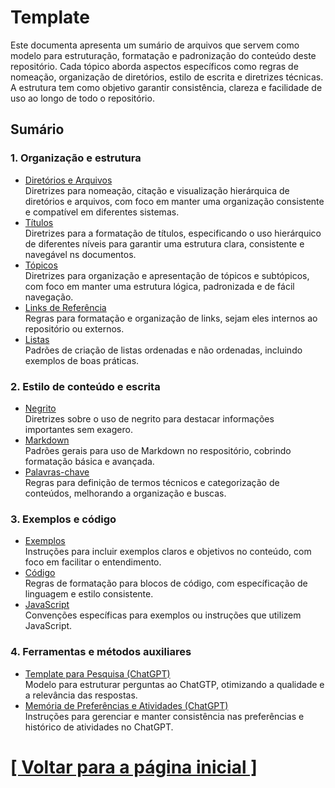 # Template

Este documenta apresenta um sumário de arquivos que servem como modelo para estruturação, formatação e padronização do conteúdo deste repositório. Cada tópico aborda aspectos específicos como regras de nomeação, organização de diretórios, estilo de escrita e diretrizes técnicas. A estrutura tem como objetivo garantir consistência, clareza e facilidade de uso ao longo de todo o repositório.

## Sumário

### 1. Organização e estrutura

- [Diretórios e Arquivos](./1-organizacao-estrutura/1-diretorios-arquivos/1-diretorios-arquivos.md)  
    Diretrizes para nomeação, citação e visualização hierárquica de diretórios e arquivos, com foco em manter uma organização consistente e compatível em diferentes sistemas.
- [Títulos](./1-organizacao-estrutura/2-titulos.md)  
    Diretrizes para a formatação de títulos, especificando o uso hierárquico de diferentes níveis para garantir uma estrutura clara, consistente e navegável ns documentos.
- [Tópicos](./1-organizacao-estrutura/3-topicos.md)  
    Diretrizes para organização e apresentação de tópicos e subtópicos, com foco em manter uma estrutura lógica, padronizada e de fácil navegação.
- [Links de Referência]()  
    Regras para formatação e organização de links, sejam eles internos ao repositório ou externos.
- [Listas]()  
    Padrões de criação de listas ordenadas e não ordenadas, incluindo exemplos de boas práticas.

### 2. Estilo de conteúdo e escrita

- [Negrito]()  
    Diretrizes sobre o uso de negrito para destacar informações importantes sem exagero.
- [Markdown]()  
    Padrões gerais para uso de Markdown no respositório, cobrindo formatação básica e avançada.
- [Palavras-chave]()  
    Regras para definição de termos técnicos e categorização de conteúdos, melhorando a organização e buscas.

### 3. Exemplos e código

- [Exemplos]()  
    Instruções para incluir exemplos claros e objetivos no conteúdo, com foco em facilitar o entendimento.
- [Código]()  
    Regras de formatação para blocos de código, com específicação de linguagem e estilo consistente.
- [JavaScript]()  
    Convenções específicas para exemplos ou instruções que utilizem JavaScript.

### 4. Ferramentas e métodos auxiliares

- [Template para Pesquisa (ChatGPT)]()  
    Modelo para estruturar perguntas ao ChatGTP, otimizando a qualidade e a relevância das respostas.
- [Memória de Preferências e Atividades (ChatGPT)]()  
    Instruções para gerenciar e manter consistência nas preferências e histórico de atividades no ChatGPT.

# [[ Voltar para a página inicial ]](../README.md)